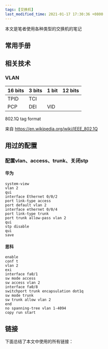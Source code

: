 ```yaml
---
tags: [交换机]
last_modified_time: 2021-01-17 17:30:36 +0800
---
```


本文是笔者使用各种类型的交换机的笔记

## 常用手册

## 相关技术
### VLAN

16 bits | 3 bits | 1 bit | 12 bits 
|--|--|--|--|
TPID | TCI ||
|PCP | DEI | VID 

802.1Q tag format 

来自 <https://en.wikipedia.org/wiki/IEEE_802.1Q>  

## 用过的配置
### 配置vlan、access、trunk、关闭stp
#### 华为
```
system-view 
vlan 2 
qui 
interface Ethernet 0/0/2 
port link-type access 
port default vlan 2 
interface ethernet 0/0/4 
port link-type trunk 
port trunk allow-pass vlan 2 
qui 
stp disable 
qui 
save 
```

#### 思科
```
enable 
conf t 
vlan 2 
exi 
interface fa0/1 
sw mode access 
sw access vlan 2 
interface fa0/8 
switchport trunk encapsulation dot1q 
sw mode trunk 
sw trunk allow vlan 2 
end 
no spanning-tree vlan 1-4094 
copy run start 
```


## 链接
下面总结了本文中使用的所有链接：

